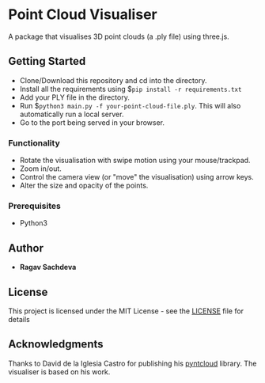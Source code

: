 # Point Cloud Visualiser

A package that visualises 3D point clouds (a .ply file) using three.js.

## Getting Started

* Clone/Download this repository and cd into the directory.
* Install all the requirements using $```pip install -r requirements.txt```
* Add your PLY file in the directory.
* Run $```python3 main.py -f your-point-cloud-file.ply```.
This will also automatically run a local server. 
* Go to the port being served in your browser.

### Functionality

* Rotate the visualisation with swipe motion using your mouse/trackpad.
* Zoom in/out.
* Control the camera view (or "move" the visualisation) using arrow keys.
* Alter the size and opacity of the points.

### Prerequisites

* Python3

## Author

* **Ragav Sachdeva**

## License

This project is licensed under the MIT License - see the [LICENSE](LICENSE) file for details

## Acknowledgments

Thanks to David de la Iglesia Castro for publishing his [pyntcloud](https://github.com/daavoo/pyntcloud) library. The visualiser is based on his work.
